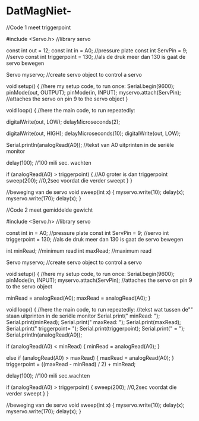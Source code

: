 # DatMagNiet-

//Code 1 meet triggerpoint


#include <Servo.h> //library servo

const int out = 12;
const int in = A0;      //pressure plate
const int ServPin = 9; //servo
const int triggerpoint = 130; //als de druk meer dan 130 is gaat de servo bewegen

Servo myservo;  //create servo object to control a servo

void setup() {
  //here my setup code, to run once:
  Serial.begin(9600);
  pinMode(out, OUTPUT);
  pinMode(in, INPUT);
  myservo.attach(ServPin);  //attaches the servo on pin 9 to the servo object
}

void loop() {
  //here the main code, to run repeatedly:

  digitalWrite(out, LOW);
  delayMicroseconds(2);

  digitalWrite(out, HIGH);
  delayMicroseconds(10);
  digitalWrite(out, LOW);

  Serial.println(analogRead(A0)); //tekst van A0 uitprinten in de seriële monitor

  delay(100); //100 mili sec. wachten

  if (analogRead(A0) > triggerpoint) { //A0 groter is dan triggerpoint
    sweep(200); //0,2sec voordat die verder sweept
  }
}

//beweging van de servo
void sweep(int x) {
  myservo.write(10);
  delay(x);
  myservo.write(170);
  delay(x);
}
 
 
 //Code 2 meet gemiddelde gewicht 
 

#include <Servo.h> //library servo

const int in = A0; //pressure plate
const int ServPin = 9; //servo
int triggerpoint = 130; //als de druk meer dan 130 is gaat de servo bewegen

int minRead; //minimum read
int maxRead; //maximum read

Servo myservo;  //create servo object to control a servo

void setup() {
  //here my setup code, to run once:
  Serial.begin(9600);
  pinMode(in, INPUT);
  myservo.attach(ServPin);  //attaches the servo on pin 9 to the servo object

  minRead = analogRead(A0);
  maxRead = analogRead(A0);
}

void loop() {
  //here the main code, to run repeatedly:
  //tekst wat tussen de"" staan uitprinten in de seriële monitor
  Serial.print(" minRead: ");
  Serial.print(minRead);
  Serial.print(" maxRead: ");
  Serial.print(maxRead);
  Serial.print(" triggerpoint= ");
  Serial.print(triggerpoint);
  Serial.print(" = ");
  Serial.println(analogRead(A0));

  if (analogRead(A0) < minRead) {
    minRead = analogRead(A0); 
  }

  else if (analogRead(A0) > maxRead) {
    maxRead = analogRead(A0);
  }
  triggerpoint = ((maxRead - minRead) / 2) + minRead;

  delay(100); //100 mili sec.wachten

  if (analogRead(A0) > triggerpoint) { 
    sweep(200); //0,2sec voordat die verder sweept
  }
}

//beweging van de servo
void sweep(int x) {
  myservo.write(10);
  delay(x);
  myservo.write(170);
  delay(x);
}
